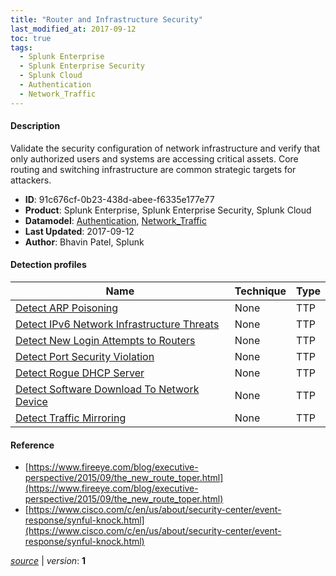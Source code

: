 ```yaml
---
title: "Router and Infrastructure Security"
last_modified_at: 2017-09-12
toc: true
tags:
  - Splunk Enterprise
  - Splunk Enterprise Security
  - Splunk Cloud
  - Authentication
  - Network_Traffic
---
```


#### Description

Validate the security configuration of network infrastructure and verify that only authorized users and systems are accessing critical assets. Core routing and switching infrastructure are common strategic targets for attackers.

- **ID**: 91c676cf-0b23-438d-abee-f6335e177e77
- **Product**: Splunk Enterprise, Splunk Enterprise Security, Splunk Cloud
- **Datamodel**: [Authentication](https://docs.splunk.com/Documentation/CIM/latest/User/Authentication), [Network_Traffic](https://docs.splunk.com/Documentation/CIM/latest/User/NetworkTraffic)
- **Last Updated**: 2017-09-12
- **Author**: Bhavin Patel, Splunk

#### Detection profiles

| Name        | Technique   | Type         |
| ----------- | ----------- |--------------|
| [Detect ARP Poisoning](/network/detect_arp_poisoning/) | None | TTP |
| [Detect IPv6 Network Infrastructure Threats](/network/detect_ipv6_network_infrastructure_threats/) | None | TTP |
| [Detect New Login Attempts to Routers](/application/detect_new_login_attempts_to_routers/) | None | TTP |
| [Detect Port Security Violation](/network/detect_port_security_violation/) | None | TTP |
| [Detect Rogue DHCP Server](/network/detect_rogue_dhcp_server/) | None | TTP |
| [Detect Software Download To Network Device](/network/detect_software_download_to_network_device/) | None | TTP |
| [Detect Traffic Mirroring](/network/detect_traffic_mirroring/) | None | TTP |

#### Reference

* [https://www.fireeye.com/blog/executive-perspective/2015/09/the_new_route_toper.html](https://www.fireeye.com/blog/executive-perspective/2015/09/the_new_route_toper.html)
* [https://www.cisco.com/c/en/us/about/security-center/event-response/synful-knock.html](https://www.cisco.com/c/en/us/about/security-center/event-response/synful-knock.html)



[_source_](https://github.com/splunk/security_content/tree/develop/stories/router_and_infrastructure_security.yml) | _version_: **1**